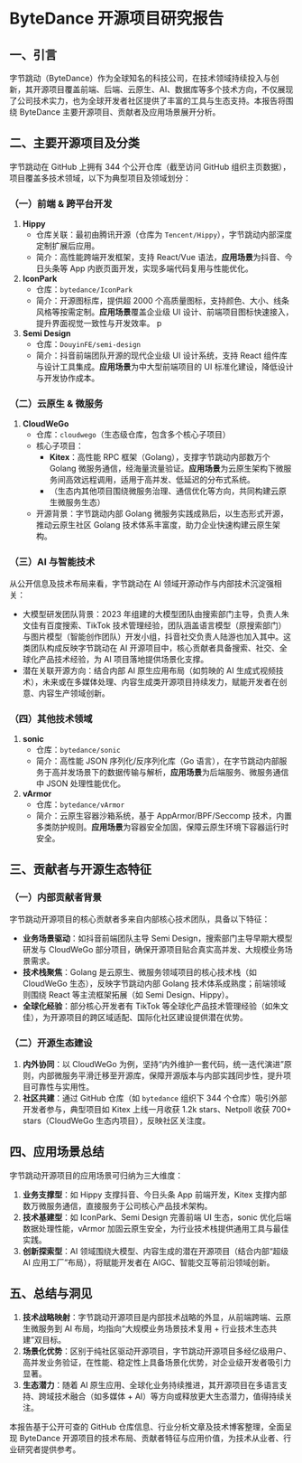 # ByteDance 开源项目研究报告

## 一、引言
字节跳动（ByteDance）作为全球知名的科技公司，在技术领域持续投入与创新，其开源项目覆盖前端、后端、云原生、AI、数据库等多个技术方向，不仅展现了公司技术实力，也为全球开发者社区提供了丰富的工具与生态支持。本报告将围绕 ByteDance 主要开源项目、贡献者及应用场景展开分析。


## 二、主要开源项目及分类
字节跳动在 GitHub 上拥有 344 个公开仓库（截至访问 GitHub 组织主页数据），项目覆盖多技术领域，以下为典型项目及领域划分：

### （一）前端 & 跨平台开发
1. **Hippy**  
    - 仓库关联：最初由腾讯开源（仓库为 `Tencent/Hippy`），字节跳动内部深度定制扩展后应用。  
    - 简介：高性能跨端开发框架，支持 React/Vue 语法，**应用场景**为抖音、今日头条等 App 内嵌页面开发，实现多端代码复用与性能优化。  
2. **IconPark**  
    - 仓库：`bytedance/IconPark`  
    - 简介：开源图标库，提供超 2000 个高质量图标，支持颜色、大小、线条风格等按需定制。**应用场景**覆盖企业级 UI 设计、前端项目图标快速接入，提升界面视觉一致性与开发效率。  p
3. **Semi Design**  
    - 仓库：`DouyinFE/semi-design`  
    - 简介：抖音前端团队开源的现代企业级 UI 设计系统，支持 React 组件库与设计工具集成。**应用场景**为中大型前端项目的 UI 标准化建设，降低设计与开发协作成本。  


### （二）云原生 & 微服务
1. **CloudWeGo**  
    - 仓库：`cloudwego`（生态级仓库，包含多个核心子项目）  
    - 核心子项目：  
        - **Kitex**：高性能 RPC 框架（Golang），支撑字节跳动内部数万个 Golang 微服务通信，经海量流量验证。**应用场景**为云原生架构下微服务间高效远程调用，适用于高并发、低延迟的分布式系统。  
        - （生态内其他项目围绕微服务治理、通信优化等方向，共同构建云原生微服务生态）  
    - 开源背景：字节跳动内部 Golang 微服务实践成熟后，以生态形式开源，推动云原生社区 Golang 技术体系丰富度，助力企业快速构建云原生架构。  


### （三）AI 与智能技术
从公开信息及技术布局来看，字节跳动在 AI 领域开源动作与内部技术沉淀强相关：  
- 大模型研发团队背景：2023 年组建的大模型团队由搜索部门主导，负责人朱文佳有百度搜索、TikTok 技术管理经验，团队涵盖语言模型（原搜索部门）与图片模型（智能创作团队）开发小组，抖音社交负责人陆游也加入其中。这类团队构成反映字节跳动在 AI 开源项目中，核心贡献者具备搜索、社交、全球化产品技术经验，为 AI 项目落地提供场景化支撑。  
- 潜在关联开源方向：结合内部 AI 原生应用布局（如剪映的 AI 生成式视频技术），未来或在多媒体处理、内容生成类开源项目持续发力，赋能开发者在创意、内容生产领域创新。  


### （四）其他技术领域
1. **sonic**  
    - 仓库：`bytedance/sonic`  
    - 简介：高性能 JSON 序列化/反序列化库（Go 语言），在字节跳动内部服务于高并发场景下的数据传输与解析，**应用场景**为后端服务、微服务通信中 JSON 处理性能优化。  
2. **vArmor**  
    - 仓库：`bytedance/vArmor`  
    - 简介：云原生容器沙箱系统，基于 AppArmor/BPF/Seccomp 技术，内置多类防护规则。**应用场景**为容器安全加固，保障云原生环境下容器运行时安全。  


## 三、贡献者与开源生态特征
### （一）内部贡献者背景
字节跳动开源项目的核心贡献者多来自内部核心技术团队，具备以下特征：  
- **业务场景驱动**：如抖音前端团队主导 Semi Design，搜索部门主导早期大模型研发与 CloudWeGo 部分项目，确保开源项目贴合真实高并发、大规模业务场景需求。  
- **技术栈聚焦**：Golang 是云原生、微服务领域项目的核心技术栈（如 CloudWeGo 生态），反映字节跳动内部 Golang 技术体系成熟度；前端领域则围绕 React 等主流框架拓展（如 Semi Design、Hippy）。  
- **全球化经验**：部分核心开发者有 TikTok 等全球化产品技术管理经验（如朱文佳），为开源项目的跨区域适配、国际化社区建设提供潜在优势。  


### （二）开源生态建设
1. **内外协同**：以 CloudWeGo 为例，坚持“内外维护一套代码，统一迭代演进”原则，内部微服务平滑迁移至开源库，保障开源版本与内部实践同步性，提升项目可靠性与实用性。  
2. **社区共建**：通过 GitHub 仓库（如 `bytedance` 组织下 344 个仓库）吸引外部开发者参与，典型项目如 Kitex 上线一月收获 1.2k stars、Netpoll 收获 700+ stars（CloudWeGo 生态内项目），反映社区关注度。  


## 四、应用场景总结
字节跳动开源项目的应用场景可归纳为三大维度：  
1. **业务支撑型**：如 Hippy 支撑抖音、今日头条 App 前端开发，Kitex 支撑内部数万微服务通信，直接服务于公司核心产品技术架构。  
2. **技术基建型**：如 IconPark、Semi Design 完善前端 UI 生态，sonic 优化后端数据处理性能，vArmor 加固云原生安全，为行业技术栈提供通用工具与最佳实践。  
3. **创新探索型**：AI 领域围绕大模型、内容生成的潜在开源项目（结合内部“超级 AI 应用工厂”布局），将赋能开发者在 AIGC、智能交互等前沿领域创新。  


## 五、总结与洞见
1. **技术战略映射**：字节跳动开源项目是内部技术战略的外显，从前端跨端、云原生微服务到 AI 布局，均指向“大规模业务场景技术复用 + 行业技术生态共建”双目标。  
2. **场景化优势**：区别于纯社区驱动开源项目，字节跳动开源项目多经亿级用户、高并发业务验证，在性能、稳定性上具备场景化优势，对企业级开发者吸引力显著。  
3. **生态潜力**：随着 AI 原生应用、全球化业务持续推进，其开源项目在多语言支持、跨域技术融合（如多媒体 + AI）等方向或释放更大生态潜力，值得持续关注。  


本报告基于公开可查的 GitHub 仓库信息、行业分析文章及技术博客整理，全面呈现 ByteDance 开源项目的技术布局、贡献者特征与应用价值，为技术从业者、行业研究者提供参考。